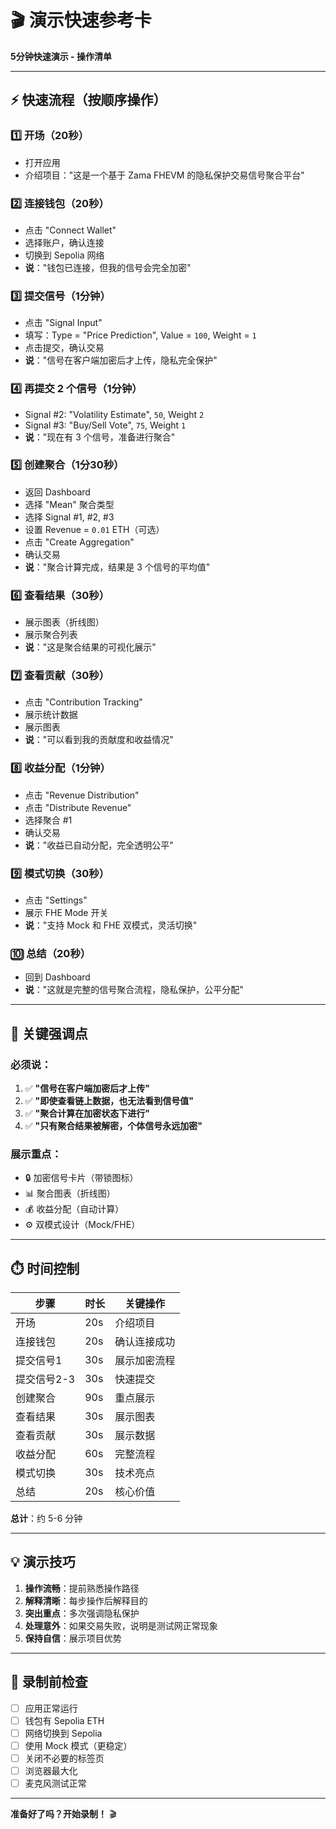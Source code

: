 # 🎬 演示快速参考卡

**5分钟快速演示 - 操作清单**

---

## ⚡ 快速流程（按顺序操作）

### 1️⃣ 开场（20秒）
- 打开应用
- 介绍项目："这是一个基于 Zama FHEVM 的隐私保护交易信号聚合平台"

### 2️⃣ 连接钱包（20秒）
- 点击 "Connect Wallet"
- 选择账户，确认连接
- 切换到 Sepolia 网络
- **说**："钱包已连接，但我的信号会完全加密"

### 3️⃣ 提交信号（1分钟）
- 点击 "Signal Input"
- 填写：Type = "Price Prediction", Value = `100`, Weight = `1`
- 点击提交，确认交易
- **说**："信号在客户端加密后才上传，隐私完全保护"

### 4️⃣ 再提交 2 个信号（1分钟）
- Signal #2: "Volatility Estimate", `50`, Weight `2`
- Signal #3: "Buy/Sell Vote", `75`, Weight `1`
- **说**："现在有 3 个信号，准备进行聚合"

### 5️⃣ 创建聚合（1分30秒）
- 返回 Dashboard
- 选择 "Mean" 聚合类型
- 选择 Signal #1, #2, #3
- 设置 Revenue = `0.01` ETH（可选）
- 点击 "Create Aggregation"
- 确认交易
- **说**："聚合计算完成，结果是 3 个信号的平均值"

### 6️⃣ 查看结果（30秒）
- 展示图表（折线图）
- 展示聚合列表
- **说**："这是聚合结果的可视化展示"

### 7️⃣ 查看贡献（30秒）
- 点击 "Contribution Tracking"
- 展示统计数据
- 展示图表
- **说**："可以看到我的贡献度和收益情况"

### 8️⃣ 收益分配（1分钟）
- 点击 "Revenue Distribution"
- 点击 "Distribute Revenue"
- 选择聚合 #1
- 确认交易
- **说**："收益已自动分配，完全透明公平"

### 9️⃣ 模式切换（30秒）
- 点击 "Settings"
- 展示 FHE Mode 开关
- **说**："支持 Mock 和 FHE 双模式，灵活切换"

### 🔟 总结（20秒）
- 回到 Dashboard
- **说**："这就是完整的信号聚合流程，隐私保护，公平分配"

---

## 🎯 关键强调点

### 必须说：
1. ✅ **"信号在客户端加密后才上传"**
2. ✅ **"即使查看链上数据，也无法看到信号值"**
3. ✅ **"聚合计算在加密状态下进行"**
4. ✅ **"只有聚合结果被解密，个体信号永远加密"**

### 展示重点：
- 🔒 加密信号卡片（带锁图标）
- 📊 聚合图表（折线图）
- 💰 收益分配（自动计算）
- ⚙️ 双模式设计（Mock/FHE）

---

## ⏱️ 时间控制

| 步骤 | 时长 | 关键操作 |
|------|------|---------|
| 开场 | 20s | 介绍项目 |
| 连接钱包 | 20s | 确认连接成功 |
| 提交信号1 | 30s | 展示加密流程 |
| 提交信号2-3 | 30s | 快速提交 |
| 创建聚合 | 90s | 重点展示 |
| 查看结果 | 30s | 展示图表 |
| 查看贡献 | 30s | 展示数据 |
| 收益分配 | 60s | 完整流程 |
| 模式切换 | 30s | 技术亮点 |
| 总结 | 20s | 核心价值 |

**总计**：约 5-6 分钟

---

## 💡 演示技巧

1. **操作流畅**：提前熟悉操作路径
2. **解释清晰**：每步操作后解释目的
3. **突出重点**：多次强调隐私保护
4. **处理意外**：如果交易失败，说明是测试网正常现象
5. **保持自信**：展示项目优势

---

## 🎥 录制前检查

- [ ] 应用正常运行
- [ ] 钱包有 Sepolia ETH
- [ ] 网络切换到 Sepolia
- [ ] 使用 Mock 模式（更稳定）
- [ ] 关闭不必要的标签页
- [ ] 浏览器最大化
- [ ] 麦克风测试正常

---

**准备好了吗？开始录制！** 🎬

